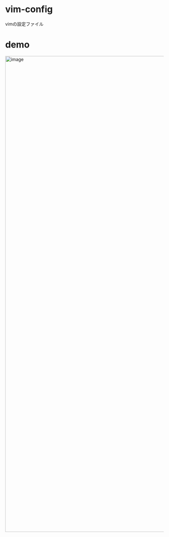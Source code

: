 # vim-config
vimの設定ファイル

# demo
<img width="1506" alt="image" src="https://user-images.githubusercontent.com/63541457/199138942-89ba4900-24be-456e-a610-326ed5cd8e57.png">

